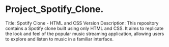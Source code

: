 # Project_Spotify_Clone.
Title: Spotify Clone - HTML and CSS Version  Description: This repository contains a Spotify clone built using only HTML and CSS. It aims to replicate the look and feel of the popular music streaming application, allowing users to explore and listen to music in a familiar interface.
